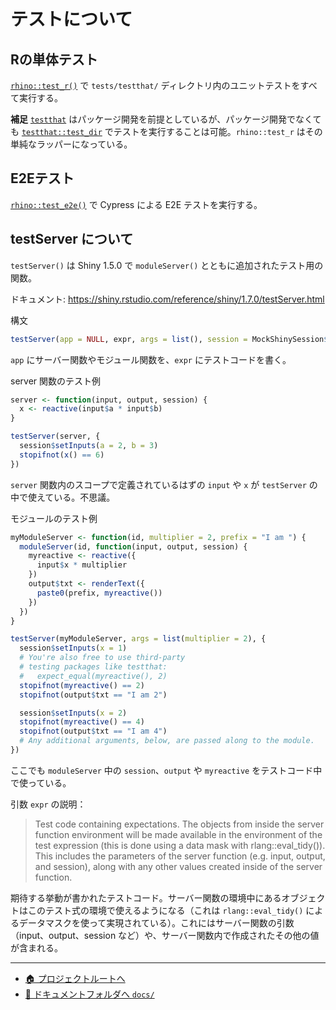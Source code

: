 # テストについて

## Rの単体テスト

[`rhino::test_r()`](https://appsilon.github.io/rhino/reference/test_r.html) で `tests/testthat/` ディレクトリ内のユニットテストをすべて実行する。

**補足**
[`testthat`](https://testthat.r-lib.org/) はパッケージ開発を前提としているが、パッケージ開発でなくても [`testthat::test_dir`](https://testthat.r-lib.org/reference/test_dir.html) でテストを実行することは可能。`rhino::test_r` はその単純なラッパーになっている。

## E2Eテスト

[`rhino::test_e2e()`](https://appsilon.github.io/rhino/reference/test_e2e.html) で
Cypress による E2E テストを実行する。

## testServer について

`testServer()` は Shiny 1.5.0 で `moduleServer()` とともに追加されたテスト用の関数。

ドキュメント: <https://shiny.rstudio.com/reference/shiny/1.7.0/testServer.html>

構文

```r
testServer(app = NULL, expr, args = list(), session = MockShinySession$new())
```

`app` にサーバー関数やモジュール関数を、`expr` にテストコードを書く。

server 関数のテスト例

```r
server <- function(input, output, session) {
  x <- reactive(input$a * input$b)
}

testServer(server, {
  session$setInputs(a = 2, b = 3)
  stopifnot(x() == 6)
})
```

`server` 関数内のスコープで定義されているはずの `input` や `x` が `testServer` の中で使えている。不思議。

モジュールのテスト例

```r
myModuleServer <- function(id, multiplier = 2, prefix = "I am ") {
  moduleServer(id, function(input, output, session) {
    myreactive <- reactive({
      input$x * multiplier
    })
    output$txt <- renderText({
      paste0(prefix, myreactive())
    })
  })
}

testServer(myModuleServer, args = list(multiplier = 2), {
  session$setInputs(x = 1)
  # You're also free to use third-party
  # testing packages like testthat:
  #   expect_equal(myreactive(), 2)
  stopifnot(myreactive() == 2)
  stopifnot(output$txt == "I am 2")

  session$setInputs(x = 2)
  stopifnot(myreactive() == 4)
  stopifnot(output$txt == "I am 4")
  # Any additional arguments, below, are passed along to the module.
})
```

ここでも `moduleServer` 中の `session`、`output` や `myreactive` をテストコード中で使っている。


引数 `expr` の説明：

> Test code containing expectations. The objects from inside the server function environment will be made available in the environment of the test expression (this is done using a data mask with rlang::eval_tidy()). This includes the parameters of the server function (e.g. input, output, and session), along with any other values created inside of the server function.

期待する挙動が書かれたテストコード。サーバー関数の環境中にあるオブジェクトはこのテスト式の環境で使えるようになる（これは `rlang::eval_tidy()` によるデータマスクを使って実現されている）。これにはサーバー関数の引数（input、output、session など）や、サーバー関数内で作成されたその他の値が含まれる。

---

- [🏠 プロジェクトルートへ](https://github.com/terashim/rhino-training)
- [📗 ドキュメントフォルダへ `docs/`](./)
